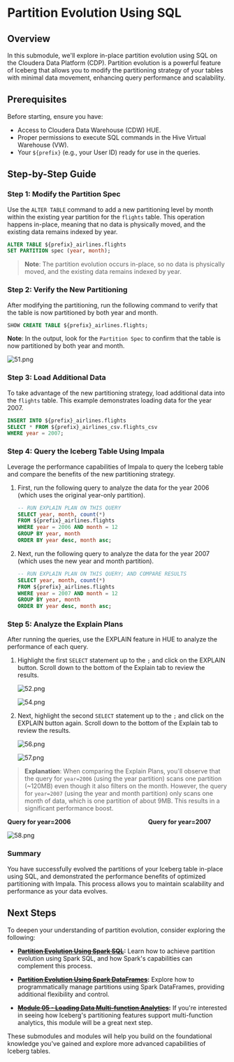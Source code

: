 # Partition Evolution Using SQL

## Overview

In this submodule, we'll explore in-place partition evolution using SQL on the Cloudera Data Platform (CDP). Partition evolution is a powerful feature of Iceberg that allows you to modify the partitioning strategy of your tables with minimal data movement, enhancing query performance and scalability.

## Prerequisites

Before starting, ensure you have:

- Access to Cloudera Data Warehouse (CDW) HUE.
- Proper permissions to execute SQL commands in the Hive Virtual Warehouse (VW).
- Your `${prefix}` (e.g., your User ID) ready for use in the queries.

## Step-by-Step Guide

### Step 1: Modify the Partition Spec

Use the `ALTER TABLE` command to add a new partitioning level by month within the existing year partition for the `flights` table. This operation happens in-place, meaning that no data is physically moved, and the existing data remains indexed by year.

``` sql
ALTER TABLE ${prefix}_airlines.flights
SET PARTITION spec (year, month);
```

> **Note**: The partition evolution occurs in-place, so no data is physically moved, and the existing data remains indexed by year.

### Step 2: Verify the New Partitioning

After modifying the partitioning, run the following command to verify that the table is now partitioned by both year and month.

``` sql
SHOW CREATE TABLE ${prefix}_airlines.flights;
```

**Note**: In the output, look for the `Partition Spec` to confirm that the table is now partitioned by both year and month.

![51.png](../../images/51.png)

### Step 3: Load Additional Data

To take advantage of the new partitioning strategy, load additional data into the `flights` table. This example demonstrates loading data for the year 2007.

``` sql
INSERT INTO ${prefix}_airlines.flights
SELECT * FROM ${prefix}_airlines_csv.flights_csv
WHERE year = 2007;
```

### Step 4: Query the Iceberg Table Using Impala

Leverage the performance capabilities of Impala to query the Iceberg table and compare the benefits of the new partitioning strategy.

1. First, run the following query to analyze the data for the year 2006 (which uses the original year-only partition).

    ``` sql
    -- RUN EXPLAIN PLAN ON THIS QUERY
    SELECT year, month, count(*)
    FROM ${prefix}_airlines.flights
    WHERE year = 2006 AND month = 12
    GROUP BY year, month
    ORDER BY year desc, month asc;
    ```

2. Next, run the following query to analyze the data for the year 2007 (which uses the new year and month partition).

    ``` sql
    -- RUN EXPLAIN PLAN ON THIS QUERY; AND COMPARE RESULTS
    SELECT year, month, count(*)
    FROM ${prefix}_airlines.flights
    WHERE year = 2007 AND month = 12
    GROUP BY year, month
    ORDER BY year desc, month asc;
    ```

### Step 5: Analyze the Explain Plans

After running the queries, use the EXPLAIN feature in HUE to analyze the performance of each query.

1. Highlight the first `SELECT` statement up to the `;` and click on the EXPLAIN button. Scroll down to the bottom of the Explain tab to review the results.

    ![52.png](../../images/52.png)

    ![54.png](../../images/54.png)

2. Next, highlight the second `SELECT` statement up to the `;` and click on the EXPLAIN button again. Scroll down to the bottom of the Explain tab to review the results.

    ![56.png](../../images/56.png)

    ![57.png](../../images/57.png)

> **Explanation**: When comparing the Explain Plans, you'll observe that the query for `year=2006` (using the year partition) scans one partition (~120MB) even though it also filters on the month. However, the query for `year=2007` (using the year and month partition) only scans one month of data, which is one partition of about 9MB. This results in a significant performance boost.

**Query for year=2006**                                             **Query for year=2007**

![58.png](../../images/58.png)

### Summary

You have successfully evolved the partitions of your Iceberg table in-place using SQL, and demonstrated the performance benefits of optimized partitioning with Impala. This process allows you to maintain scalability and performance as your data evolves.

## Next Steps

To deepen your understanding of partition evolution, consider exploring the following:

- **[~~Partition Evolution Using Spark SQL~~](partition_evolution_SparkSQL.md):** Learn how to achieve partition evolution using Spark SQL, and how Spark's capabilities can complement this process.

- **[~~Partition Evolution Using Spark DataFrames~~](partition_evolution_SparkDF.md):** Explore how to programmatically manage partitions using Spark DataFrames, providing additional flexibility and control.

- **[~~Module 05 - Loading Data Multi-function Analytics~~](Module%2005%20-%20Loading%20Data%20Multi-function%20Analytics/README.md):** If you're interested in seeing how Iceberg's partitioning features support multi-function analytics, this module will be a great next step.

These submodules and modules will help you build on the foundational knowledge you've gained and explore more advanced capabilities of Iceberg tables.
